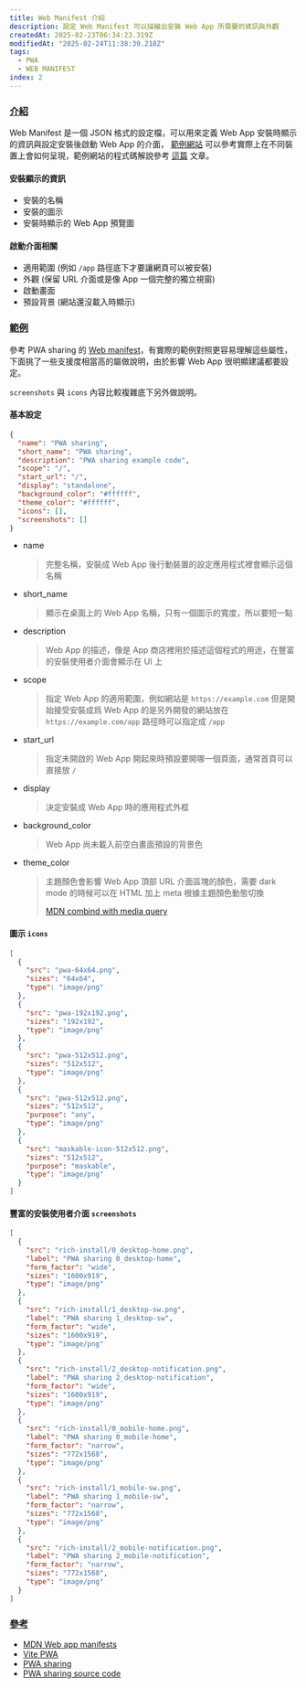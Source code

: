 ```yaml
---
title: Web Manifest 介紹
description: 設定 Web Manifest 可以描繪出安裝 Web App 所需要的資訊與外觀
createdAt: 2025-02-23T06:34:23.319Z
modifiedAt: "2025-02-24T11:38:39.218Z"
tags:
  - PWA
  - WEB MANIFEST
index: 2
---
```


### [介紹](#intro)

Web Manifest 是一個 JSON 格式的設定檔，可以用來定義 Web App 安裝時顯示的資訊與設定安裝後啟動 Web App 的介面，
[範例網站](https://pwa-sharing.pages.dev/) 可以參考實際上在不同裝置上會如何呈現，範例網站的程式碼解說參考 [這篇](/article/pwa/example/) 文章。

#### 安裝顯示的資訊

- 安裝的名稱
- 安裝的圖示
- 安裝時顯示的 Web App 預覽圖

#### 啟動介面相關

- 適用範圍 (例如 `/app` 路徑底下才要讓網頁可以被安裝)
- 外觀 (保留 URL 介面或是像 App 一個完整的獨立視窗)
- 啟動畫面
- 預設背景 (網站還沒載入時顯示)

### [範例](#example)

參考 PWA sharing 的 [Web manifest](https://pwa-sharing.pages.dev/manifest.webmanifest)，有實際的範例對照更容易理解這些屬性，下面挑了一些支援度相當高的屬做說明，由於影響 Web App 很明顯建議都要設定。

`screenshots` 與 `icons` 內容比較複雜底下另外做說明。

#### 基本設定

```json
{
  "name": "PWA sharing",
  "short_name": "PWA sharing",
  "description": "PWA sharing example code",
  "scope": "/",
  "start_url": "/",
  "display": "standalone",
  "background_color": "#ffffff",
  "theme_color": "#ffffff",
  "icons": [],
  "screenshots": []
}
```

- name
  > 完整名稱，安裝成 Web App 後行動裝置的設定應用程式裡會顯示這個名稱
- short_name
  > 顯示在桌面上的 Web App 名稱，只有一個圖示的寬度，所以要短一點
- description
  > Web App 的描述，像是 App 商店裡用於描述這個程式的用途，在豐富的安裝使用者介面會顯示在 UI 上
- scope
  > 指定 Web App 的適用範圍，例如網站是 `https://example.com` 但是開始接受安裝成爲 Web App 的是另外開發的網站放在 `https://example.com/app` 路徑時可以指定成 `/app`
- start_url
  > 指定未開啟的 Web App 開起來時預設要開哪一個頁面，通常首頁可以直接放 `/`
- display
  > 決定安裝成 Web App 時的應用程式外框
- background_color
  > Web App 尚未載入前空白畫面預設的背景色
- theme_color
  > 主題顏色會影響 Web App 頂部 URL 介面區塊的顏色，需要 dark mode 的時候可以在 HTML 加上 meta 根據主題顏色動態切換
  >
  > [MDN combind with media query](https://developer.mozilla.org/en-US/docs/Web/Progressive_web_apps/Manifest/Reference/theme_color#description)

#### 圖示 `icons`

```json
[
  {
    "src": "pwa-64x64.png",
    "sizes": "64x64",
    "type": "image/png"
  },
  {
    "src": "pwa-192x192.png",
    "sizes": "192x192",
    "type": "image/png"
  },
  {
    "src": "pwa-512x512.png",
    "sizes": "512x512",
    "type": "image/png"
  },
  {
    "src": "pwa-512x512.png",
    "sizes": "512x512",
    "purpose": "any",
    "type": "image/png"
  },
  {
    "src": "maskable-icon-512x512.png",
    "sizes": "512x512",
    "purpose": "maskable",
    "type": "image/png"
  }
]
```

#### 豐富的安裝使用者介面 `screenshots`

```json
[
  {
    "src": "rich-install/0_desktop-home.png",
    "label": "PWA sharing 0_desktop-home",
    "form_factor": "wide",
    "sizes": "1600x919",
    "type": "image/png"
  },
  {
    "src": "rich-install/1_desktop-sw.png",
    "label": "PWA sharing 1_desktop-sw",
    "form_factor": "wide",
    "sizes": "1600x919",
    "type": "image/png"
  },
  {
    "src": "rich-install/2_desktop-notification.png",
    "label": "PWA sharing 2_desktop-notification",
    "form_factor": "wide",
    "sizes": "1600x919",
    "type": "image/png"
  },
  {
    "src": "rich-install/0_mobile-home.png",
    "label": "PWA sharing 0_mobile-home",
    "form_factor": "narrow",
    "sizes": "772x1568",
    "type": "image/png"
  },
  {
    "src": "rich-install/1_mobile-sw.png",
    "label": "PWA sharing 1_mobile-sw",
    "form_factor": "narrow",
    "sizes": "772x1568",
    "type": "image/png"
  },
  {
    "src": "rich-install/2_mobile-notification.png",
    "label": "PWA sharing 2_mobile-notification",
    "form_factor": "narrow",
    "sizes": "772x1568",
    "type": "image/png"
  }
]
```

### [參考](#reference)

- [MDN Web app manifests](https://developer.mozilla.org/en-US/docs/Web/Progressive_web_apps/Manifest)
- [Vite PWA](https://vite-pwa-org.netlify.app/)
- [PWA sharing](https://pwa-sharing.pages.dev)
- [PWA sharing source code](https://github.com/sky172839465/pwa-sharing)

